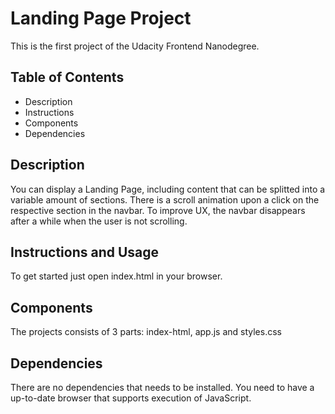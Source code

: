 # Landing Page Project
This is the first project of the Udacity Frontend Nanodegree.

## Table of Contents

* Description
* Instructions
* Components
* Dependencies

## Description
You can display a Landing Page, including content that can be splitted into a variable amount of sections. There is a scroll animation upon a click on the respective section in the navbar. To improve UX, the navbar disappears after a while when the user is not scrolling.
## Instructions and Usage
To get started just open index.html in your browser.

## Components
The projects consists of 3 parts: index-html, app.js and styles.css

## Dependencies
There are no dependencies that needs to be installed. You need to have a up-to-date browser that supports execution of JavaScript.
